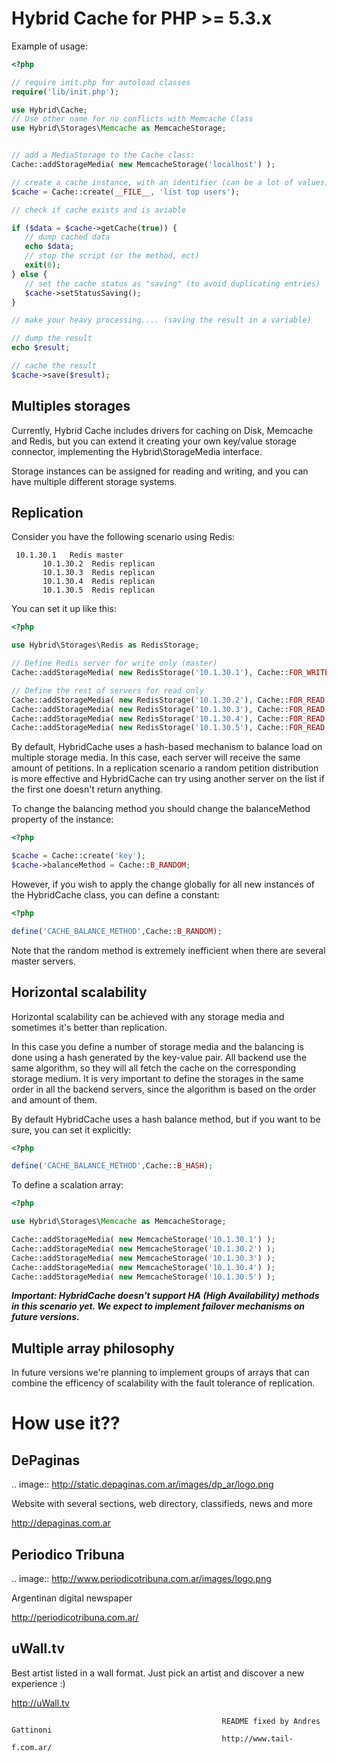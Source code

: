 Hybrid Cache for PHP >= 5.3.x
=============================

Example of usage:

```php
<?php

// require init.php for autoload classes
require('lib/init.php');

use Hybrid\Cache;
// Use other name for no conflicts with Memcache Class
use Hybrid\Storages\Memcache as MemcacheStorage;


// add a MediaStorage to the Cache class:
Cache::addStorageMedia( new MemcacheStorage('localhost') );

// create a cache instance, with an identifier (can be a lot of values):
$cache = Cache::create(__FILE__, 'list top users');

// check if cache exists and is aviable

if ($data = $cache->getCache(true)) {
   // dump cached data
   echo $data;
   // stop the script (or the method, ect)
   exit(0);
} else {
   // set the cache status as "saving" (to avoid duplicating entries)
   $cache->setStatusSaving();
}

// make your heavy processing.... (saving the result in a variable)

// dump the result
echo $result;

// cache the result
$cache->save($result);

```

Multiples storages
------------------

Currently, Hybrid Cache includes drivers for caching on Disk, Memcache
and Redis, but you can extend it creating your own key/value storage
connector, implementing the Hybrid\StorageMedia interface.

Storage instances can be assigned for reading and writing, and you can
have multiple different storage systems.

Replication
-----------

Consider you have the following scenario using Redis:

```
 10.1.30.1   Redis master
       10.1.30.2  Redis replican
       10.1.30.3  Redis replican
       10.1.30.4  Redis replican
       10.1.30.5  Redis replican
```

You can set it up like this:

```php
<?php

use Hybrid\Storages\Redis as RedisStorage;

// Define Redis server for write only (master)
Cache::addStorageMedia( new RedisStorage('10.1.30.1'), Cache::FOR_WRITE );

// Define the rest of servers for read only
Cache::addStorageMedia( new RedisStorage('10.1.30.2'), Cache::FOR_READ );
Cache::addStorageMedia( new RedisStorage('10.1.30.3'), Cache::FOR_READ );
Cache::addStorageMedia( new RedisStorage('10.1.30.4'), Cache::FOR_READ );
Cache::addStorageMedia( new RedisStorage('10.1.30.5'), Cache::FOR_READ );
```

By default, HybridCache uses a hash-based mechanism to balance load on
multiple storage media. In this case, each server will receive the
same amount of petitions. In a replication scenario a random petition
distribution is more effective and HybridCache can try using another
server on the list if the first one doesn't return anything.

To change the balancing method you should change the balanceMethod
property of the instance:

```php
<?php

$cache = Cache::create('key');
$cache->balanceMethod = Cache::B_RANDOM;
```

However, if you wish to apply the change globally for all new
instances of the HybridCache class, you can define a constant:

```php
<?php

define('CACHE_BALANCE_METHOD',Cache::B_RANDOM);
```

Note that the random method is extremely inefficient when there are
several master servers.

Horizontal scalability
----------------------

Horizontal scalability can be achieved with any storage media and
sometimes it's better than replication.

In this case you define a number of storage media and the balancing is
done using a hash generated by the key-value pair. All backend use the
same algorithm, so they will all fetch the cache on the corresponding
storage medium. It is very important to define the storages in the
same order in all the backend servers, since the algorithm is based on
the order and amount of them.

By default HybridCache uses a hash balance method, but if you want to
be sure, you can set it explicitly:

```php
<?php

define('CACHE_BALANCE_METHOD',Cache::B_HASH);
```

To define a scalation array:

```php
<?php

use Hybrid\Storages\Memcache as MemcacheStorage;

Cache::addStorageMedia( new MemcacheStorage('10.1.30.1') );
Cache::addStorageMedia( new MemcacheStorage('10.1.30.2') );
Cache::addStorageMedia( new MemcacheStorage('10.1.30.3') );
Cache::addStorageMedia( new MemcacheStorage('10.1.30.4') );
Cache::addStorageMedia( new MemcacheStorage('10.1.30.5') );
```

***Important: HybridCache doesn't support HA (High Availability) methods
in this scenario yet. We expect to implement failover mechanisms on
future versions.***

Multiple array philosophy
-------------------------

In future versions we're planning to implement groups of arrays that
can combine the efficency of scalability with the fault tolerance of
replication.


How use it??
============

DePaginas
---------

.. image:: http://static.depaginas.com.ar/images/dp_ar/logo.png

Website with several sections, web directory, classifieds, news and more

http://depaginas.com.ar


Periodico Tribuna
-----------------

.. image:: http://www.periodicotribuna.com.ar/images/logo.png

Argentinan digital newspaper  

http://periodicotribuna.com.ar/

uWall.tv
--------

Best artist listed in a wall format. Just pick an artist and discover a new experience :)

http://uWall.tv


                                                   README fixed by Andres Gattinoni
                                                   http://www.tail-f.com.ar/
